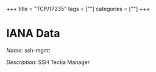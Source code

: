 +++
title = "TCP/17235"
tags = [""]
categories = [""]
+++

# IANA Data

_Name:_ ssh-mgmt

_Description:_ SSH Tectia Manager


